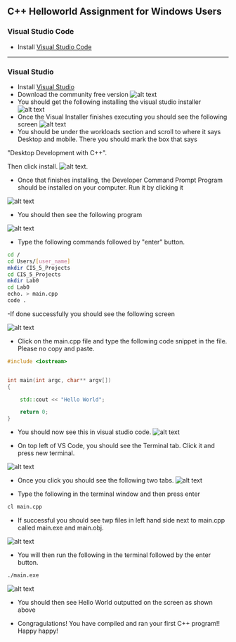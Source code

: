 

## C++ Helloworld Assignment for Windows Users


### Visual Studio Code
- Install [Visual Studio Code]((https://code.visualstudio.com/))
---
### Visual Studio
- Install [Visual Studio]((https://visualstudio.microsoft.com/downloads/))
- Download the community free version
![alt text](image-4.png)
- You should get the following installing the visual studio installer
![alt text](image-5.png)
- Once the Visual Installer finishes executing you should see the following screen
![alt text](image-7.png)
- You should be under the workloads section and scroll to where it says Desktop and mobile. There you should mark the box that says 

"Desktop Development with C++". 

Then click install.
![alt text](image-8.png).

- Once that finishes installing, the
Developer Command Prompt Program should be installed on your computer. Run it by clicking it

![alt text](image-9.png)

- You should then see the following program

![alt text](image-10.png)

- Type the following commands followed by "enter" button.

```bash
cd /
cd Users/[user_name]
mkdir CIS_5_Projects
cd CIS_5_Projects
mkdir Lab0
cd Lab0
echo. > main.cpp
code .
```

-If done successfully you should see the following screen

![alt text](image-11.png)

- Click on the main.cpp file and type the following code snippet in the file. Please no copy and paste.

```c++
#include <iostream>


int main(int argc, char** argv[])
{

    std::cout << "Hello World";

    return 0;
}
```
- You should now see this in visual studio code.
![alt text](image-12.png)

- On top left of VS Code, you should see the Terminal tab. Click it and press new terminal.

![alt text](image-13.png)
- Once you click you should see the following two tabs.
![alt text](image-14.png)

- Type the following in the terminal window and then press enter
```bash
cl main.cpp
```

- If successful you should see twp files in left hand side next to main.cpp called main.exe and main.obj.

![alt text](image-15.png)

- You will then run the following in the terminal followed by the enter button.

```bash
./main.exe
```

![alt text](image-16.png)

- You should then see Hello World outputted on the screen as shown above

- Congragulations! You have compiled and ran your first C++ program!! Happy happy!

